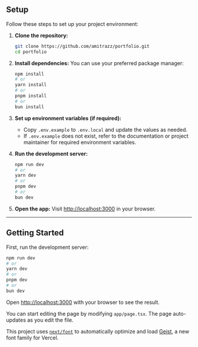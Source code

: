 ## Setup

Follow these steps to set up your project environment:

1. **Clone the repository:**

   ```bash
   git clone https://github.com/amitrazz/portfolio.git
   cd portfolio
   ```

2. **Install dependencies:**
   You can use your preferred package manager:

   ```bash
   npm install
   # or
   yarn install
   # or
   pnpm install
   # or
   bun install
   ```

3. **Set up environment variables (if required):**

   - Copy `.env.example` to `.env.local` and update the values as needed.
   - If `.env.example` does not exist, refer to the documentation or project maintainer for required environment variables.

4. **Run the development server:**

   ```bash
   npm run dev
   # or
   yarn dev
   # or
   pnpm dev
   # or
   bun dev
   ```

5. **Open the app:**
   Visit [http://localhost:3000](http://localhost:3000) in your browser.

---

## Getting Started

First, run the development server:

```bash
npm run dev
# or
yarn dev
# or
pnpm dev
# or
bun dev
```

Open [http://localhost:3000](http://localhost:3000) with your browser to see the result.

You can start editing the page by modifying `app/page.tsx`. The page auto-updates as you edit the file.

This project uses [`next/font`](https://nextjs.org/docs/app/building-your-application/optimizing/fonts) to automatically optimize and load [Geist](https://vercel.com/font), a new font family for Vercel.
